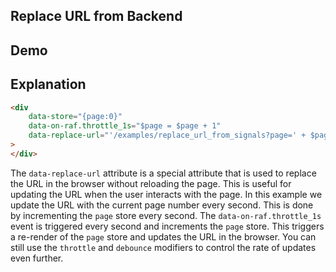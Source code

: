 ## Replace URL from Backend

## Demo

<div
    data-store="{page:0}"
    data-on-raf.throttle_1s="$page = $page + 1"
    data-replace-url="'/examples/replace_url_from_signals?page=' + $page"
>
</div>

## Explanation

```html
<div
    data-store="{page:0}"
    data-on-raf.throttle_1s="$page = $page + 1"
    data-replace-url="'/examples/replace_url_from_signals?page=' + $page"
>
</div>
```

The `data-replace-url` attribute is a special attribute that is used to replace the URL in the browser without reloading the page. This is useful for updating the URL when the user interacts with the page. In this example we update the URL with the current page number every second. This is done by incrementing the `page` store every second. The `data-on-raf.throttle_1s` event is triggered every second and increments the `page` store. This triggers a re-render of the `page` store and updates the URL in the browser. You can still use the `throttle` and `debounce` modifiers to control the rate of updates even further.